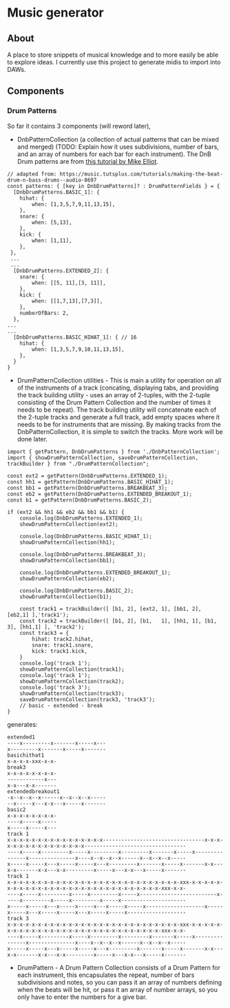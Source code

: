 
# Music generator
## About
A place to store snippets of musical knowledge and to more easily be able to explore ideas. I currently use this project to generate midis to import into DAWs.
## Components
### Drum Patterns
So far it contains 3 components (will reword later),
- DnbPatternCollection (a collection of actual patterns that can be mixed and merged) (TODO: Explain how it uses subdivisions, number of bars, and an array of numbers for each bar for each instrument). The DnB  Drum patterns are from [this tutorial by Mike Elliot](https://music.tutsplus.com/tutorials/making-the-beat-drum-n-bass-drums--audio-8697).
```
// adapted from: https://music.tutsplus.com/tutorials/making-the-beat-drum-n-bass-drums--audio-8697
const patterns: { [key in DnbDrumPatterns]? : DrumPatternFields } = {
  [DnbDrumPatterns.BASIC_1]: {
    hihat: {
        when: [1,3,5,7,9,11,13,15],            
    },
    snare: {
        when: [5,13],
    },
    kick: {
        when: [1,11],
    },
 },
 ...
 ...
  [DnbDrumPatterns.EXTENDED_2]: {
    snare: {
        when: [[5, 11],[3, 11]],
    },
    kick: {
        when: [[1,7,13],[7,3]],
    },
    numberOfBars: 2,
  },
...
...
  [DnbDrumPatterns.BASIC_HIHAT_1]: { // 16
    hihat: {
        when: [1,3,5,7,9,10,11,13,15],            
    },
  }
}

```
- DrumPatternCollection utilities - This is main a utility for operation on all of the instruments of a track (concating, displaying tabs, and providing the track building utility - uses an array of 2-tuples, with the 2-tuple consisting of the Drum Pattern Collection and the number of times it needs to be repeat). The track building utility will concatenate each of the 2-tuple tracks and generate a full track, add empty spaces where it needs to be for instruments that are missing. By making tracks from the DnbPatternCollection, it is simple to switch the tracks. More work will be done later.

```
import { getPattern, DnbDrumPatterns } from './DnbPatternCollection';
import { showDrumPatternCollection, saveDrumPatternCollection, trackBuilder } from "./DrumPatternCollection";

const ext2 = getPattern(DnbDrumPatterns.EXTENDED_1);
const hh1 = getPattern(DnbDrumPatterns.BASIC_HIHAT_1);
const bb1 = getPattern(DnbDrumPatterns.BREAKBEAT_3);
const eb2 = getPattern(DnbDrumPatterns.EXTENDED_BREAKOUT_1);
const b1 = getPattern(DnbDrumPatterns.BASIC_2);
  
if (ext2 && hh1 && eb2 && bb1 && b1) {    
    console.log(DnbDrumPatterns.EXTENDED_1);
    showDrumPatternCollection(ext2);

    console.log(DnbDrumPatterns.BASIC_HIHAT_1);
    showDrumPatternCollection(hh1);
    
    console.log(DnbDrumPatterns.BREAKBEAT_3);
    showDrumPatternCollection(bb1);
    
    console.log(DnbDrumPatterns.EXTENDED_BREAKOUT_1);
    showDrumPatternCollection(eb2);

    console.log(DnbDrumPatterns.BASIC_2);
    showDrumPatternCollection(b1);

    const track1 = trackBuilder([ [b1, 2], [ext2, 1], [bb1, 2], [eb2,1] ],'track1');
    const track2 = trackBuilder([ [b1, 2], [b1,   1], [hh1, 1], [b1, 3], [hh1,1] ], 'track2');
    const track3 = {
        hihat: track2.hihat,
        snare: track1.snare,
        kick: track1.kick,
    }
    console.log('track 1');
    showDrumPatternCollection(track1);
    console.log('track 1');
    showDrumPatternCollection(track2);
    console.log('track 3');
    showDrumPatternCollection(track3);
    saveDrumPatternCollection(track3, 'track3');
    // basic - extended - break
}
```
generates:

```
extended1
----x---------x-------x-----x---
x---------x-------x-----x-------
basichithat1
x-x-x-x-xxx-x-x-
break3
x-x-x-x-x-x-x-x-
------------x---
x-x---x-x-------
extendedbreakout1
-x--x--x--x------x--x--x--x-----
--x-----x---x-x---x-----x-------
basic2
x-x-x-x-x-x-x-x-
----x-----x-----
x-----x-----x---
track 1
x-x-x-x-x-x-x-x-x-x-x-x-x-x-x-x---------------------------------x-x-x-x-x-x-x-x-x-x-x-x-x-x-x-x---------------------------------
----x-----x---------x-----x---------x---------x-------x-----x---------------x---------------x----x--x--x--x------x--x--x--x-----
x-----x-----x---x-----x-----x---x---------x-------x-----x-------x-x---x-x-------x-x---x-x---------x-----x---x-x---x-----x-------
track 1
x-x-x-x-x-x-x-x-x-x-x-x-x-x-x-x-x-x-x-x-x-x-x-x-x-x-x-x-xxx-x-x-x-x-x-x-x-x-x-x-x-x-x-x-x-x-x-x-x-x-x-x-x-x-x-x-x-x-x-x-xxx-x-x-
----x-----x---------x-----x---------x-----x-------------------------x-----x---------x-----x---------x-----x---------------------
x-----x-----x---x-----x-----x---x-----x-----x-------------------x-----x-----x---x-----x-----x---x-----x-----x-------------------
track 3
x-x-x-x-x-x-x-x-x-x-x-x-x-x-x-x-x-x-x-x-x-x-x-x-x-x-x-x-xxx-x-x-x-x-x-x-x-x-x-x-x-x-x-x-x-x-x-x-x-x-x-x-x-x-x-x-x-x-x-x-xxx-x-x-
----x-----x---------x-----x---------x---------x-------x-----x---------------x---------------x----x--x--x--x------x--x--x--x-----
x-----x-----x---x-----x-----x---x---------x-------x-----x-------x-x---x-x-------x-x---x-x---------x-----x---x-x---x-----x-------
```


- DrumPattern - A Drum Pattern Collection consists of a Drum Pattern for each instrument, this encapsulates the repeat, number of bars subdivisions and notes, so you can pass it an array of numbers defining when the beats will be hit, or pass it an array of number arrays, so you only have to enter the numbers for a give bar.
